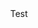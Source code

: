 <!DOCTYPE html>
<html lang="en">
<body style='width=100%;height=100%'>
    <header style='text-align: center'>Test</header>
</body>
</html>